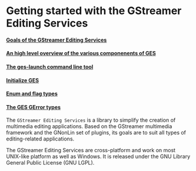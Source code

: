 # Getting started with the GStreamer Editing Services

#### [Goals of the GStreamer Editing Services](GESGoals.markdown) 
#### [An high level overview of the various componenents of GES](architecture.markdown) 
#### [The ges-launch command line tool](ges-launch.markdown)
#### [Initialize GES](Initialization.markdown)
#### [Enum and flag types](GES_Enums.markdown)
#### [The GES GError types](GES_GErrors.markdown)

The `GStreamer Editing Services` is a library to simplify the creation of
multimedia editing applications. Based on the GStreamer multimedia framework
and the GNonLin set of plugins, its goals are to suit all types of
editing-related applications.

The GStreamer Editing Services are cross-platform and work on most UNIX-like
platform as well as Windows. It is released under the GNU Library General
Public License (GNU LGPL). 
